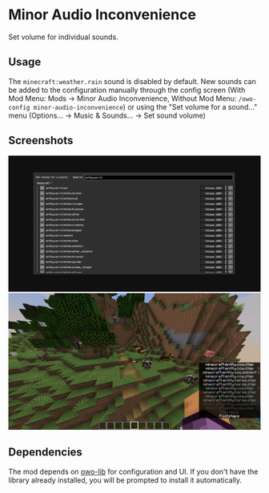 # Minor Audio Inconvenience

Set volume for individual sounds.

## Usage
The `minecraft:weather.rain` sound is disabled by default. New sounds can be added to the configuration manually through the config screen (With Mod Menu: Mods -> Minor Audio Inconvenience, Without Mod Menu: `/owo-config minor-audio-inconvenience`) or using the "Set volume for a sound..." menu (Options... -> Music & Sounds... -> Set sound volume)

## Screenshots
!["Add forced volume to a sound" Menu. Menu for searching and adding new sounds to the configuration.](https://raw.githubusercontent.com/dotPast/MinorAudioInconvenience/refs/heads/main/assets/Add%20Screen.png)
!["Show all sounds in subtitles" Option. Shows all playing sounds with their respective IDs in the subtitles.](https://raw.githubusercontent.com/dotPast/MinorAudioInconvenience/refs/heads/main/assets/Subtitles.png)

## Dependencies
The mod depends on [owo-lib](https://github.com/wisp-forest/owo-lib) for configuration and UI. If you don't have the library already installed, you will be prompted to install it automatically.
